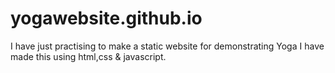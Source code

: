 # yogawebsite.github.io
I have just practising to make a static website for demonstrating Yoga
I have made this using html,css & javascript.
